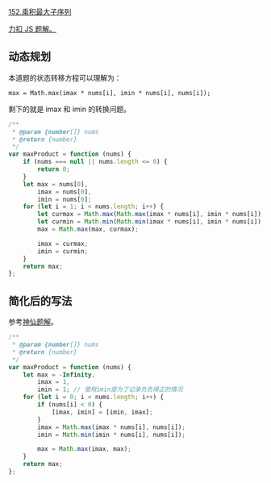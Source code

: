 [152.乘积最大子序列](https://leetcode-cn.com/problems/maximum-product-subarray/submissions/)

[力扣 JS 题解。](https://github.com/GuYueJiaJie/blog/tree/master/%E6%95%B0%E6%8D%AE%E7%BB%93%E6%9E%84%E4%B8%8E%E7%AE%97%E6%B3%95)

## 动态规划

本道题的状态转移方程可以理解为：

```
max = Math.max(imax * nums[i], imin * nums[i], nums[i]);
```

剩下的就是 imax 和 imin 的转换问题。

```javascript
/**
 * @param {number[]} nums
 * @return {number}
 */
var maxProduct = function (nums) {
    if (nums === null || nums.length <= 0) {
        return 0;
    }
    let max = nums[0],
        imax = nums[0],
        imin = nums[0];
    for (let i = 1; i < nums.length; i++) {
        let curmax = Math.max(Math.max(imax * nums[i], imin * nums[i]), nums[i]);
        let curmin = Math.min(Math.min(imax * nums[i], imin * nums[i]), nums[i]);
        max = Math.max(max, curmax);

        imax = curmax;
        imin = curmin;
    }
    return max;
};
```

## 简化后的写法

参考[神仙题解](https://leetcode-cn.com/problems/maximum-product-subarray/solution/hua-jie-suan-fa-152-cheng-ji-zui-da-zi-xu-lie-by-g/)。

```javascript
/**
 * @param {number[]} nums
 * @return {number}
 */
var maxProduct = function (nums) {
    let max = -Infinity,
        imax = 1,
        imin = 1; // 使用imin是为了记录负负得正的情况
    for (let i = 0; i < nums.length; i++) {
        if (nums[i] < 0) {
            [imax, imin] = [imin, imax];
        }
        imax = Math.max(imax * nums[i], nums[i]);
        imin = Math.min(imin * nums[i], nums[i]);

        max = Math.max(imax, max);
    }
    return max;
};
```
